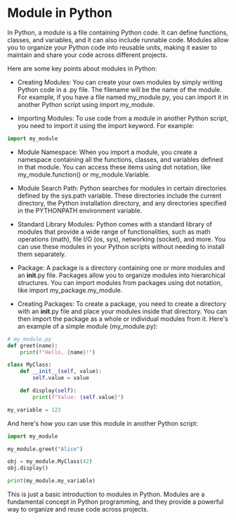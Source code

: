 # Module in Python

In Python, a module is a file containing Python code. It can define functions, classes, and variables, and it can also include runnable code. Modules allow you to organize your Python code into reusable units, making it easier to maintain and share your code across different projects.

Here are some key points about modules in Python:

- Creating Modules: You can create your own modules by simply writing Python code in a .py file. The filename will be the name of the module. For example, if you have a file named my_module.py, you can import it in another Python script using import my_module.

- Importing Modules: To use code from a module in another Python script, you need to import it using the import keyword. For example:

```python
import my_module
```

- Module Namespace: When you import a module, you create a namespace containing all the functions, classes, and variables defined in that module. You can access these items using dot notation, like my_module.function() or my_module.Variable.

- Module Search Path: Python searches for modules in certain directories defined by the sys.path variable. These directories include the current directory, the Python installation directory, and any directories specified in the PYTHONPATH environment variable.
- Standard Library Modules: Python comes with a standard library of modules that provide a wide range of functionalities, such as math operations (math), file I/O (os, sys), networking (socket), and more. You can use these modules in your Python scripts without needing to install them separately.
- Package: A package is a directory containing one or more modules and an __init__.py file. Packages allow you to organize modules into hierarchical structures. You can import modules from packages using dot notation, like import my_package.my_module.
- Creating Packages: To create a package, you need to create a directory with an __init__.py file and place your modules inside that directory. You can then import the package as a whole or individual modules from it.
Here's an example of a simple module (my_module.py):

```python
# my_module.py
def greet(name):
    print(f"Hello, {name}!")

class MyClass:
    def __init__(self, value):
        self.value = value

    def display(self):
        print(f"Value: {self.value}")

my_variable = 123
```

And here's how you can use this module in another Python script:

```python
import my_module

my_module.greet("Alice")

obj = my_module.MyClass(42)
obj.display()

print(my_module.my_variable)
```

This is just a basic introduction to modules in Python. Modules are a fundamental concept in Python programming, and they provide a powerful way to organize and reuse code across projects.